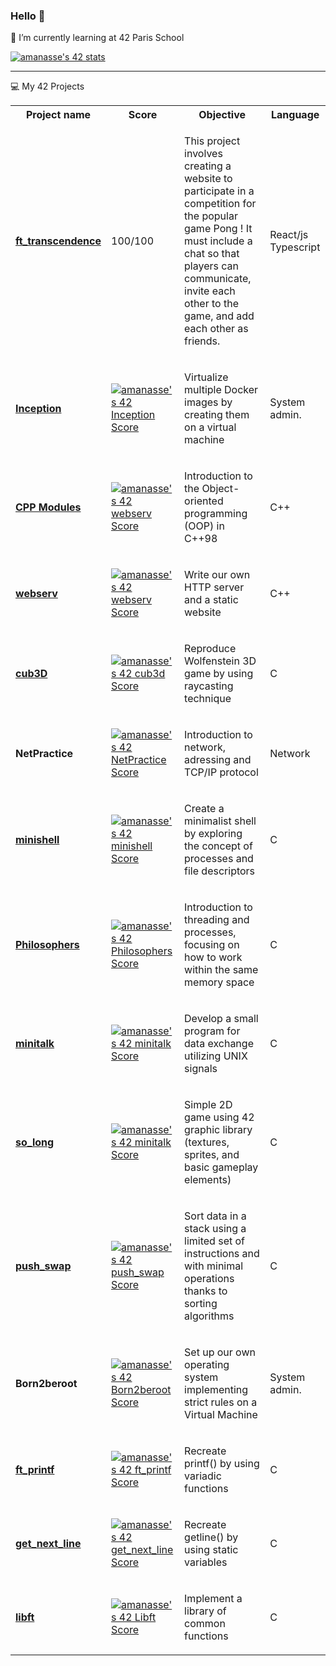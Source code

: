 ### Hello 👋

<!--
**amanasse/amanasse** is a ✨ _special_ ✨ repository because its `README.md` (this file) appears on your GitHub profile.

Here are some ideas to get you started:

- 🔭 I’m currently working on ...
- 🌱 I’m currently learning ...
- 👯 I’m looking to collaborate on ...
- 🤔 I’m looking for help with ...
- 💬 Ask me about ...
- 📫 How to reach me: ...
- 😄 Pronouns: ...
- ⚡ Fun fact: ...
-->


🌱 I’m currently learning at 42 Paris School

<a href="https://github.com/JaeSeoKim/badge42"><img src="https://badge42.vercel.app/api/v2/clhys62lq002108l6wqtcfxcq/stats?cursusId=21&coalitionId=47" alt="amanasse's 42 stats" /></a>

<hr>

💻 My 42 Projects
<table>
  <tr>
    <th>Project name</th>
    <th>Score</th>
    <th>Objective</th>
    <th>Language</th>
  </tr>
  <tr>
    <td><strong><a href="https://github.com/amanasse/ft_transcendence">ft_transcendence</a></strong></td>
    <td>100/100</td>
<td><p>This project involves creating a website to participate in a competition for the popular game Pong ! It must include a chat so that players can communicate, invite each other to the game, and add each other as friends.</p></td>
    <td>React/js Typescript</td>
  </tr>  
  <tr>
    <td><strong><a href="https://github.com/amanasse/Inception">Inception</a></strong></td>
    <td><a href="https://github.com/JaeSeoKim/badge42"><img src="https://badge42.vercel.app/api/v2/clhys62lq002108l6wqtcfxcq/project/3072466" alt="amanasse's 42 Inception Score" /></a></td>
<td><p>Virtualize multiple Docker images by creating them on a virtual machine</p></td>
    <td>System admin.</td>
  </tr>  
  <tr>
    <td><strong><a href="https://github.com/amanasse/CPP_modules">CPP Modules</a></strong></td>
    <td><a href="https://github.com/JaeSeoKim/badge42"><img src="https://badge42.vercel.app/api/v2/clhys62lq002108l6wqtcfxcq/project/2998576" alt="amanasse's 42 webserv Score" /></a></td>
<td><p>Introduction to the Object-oriented programming (OOP) in C++98</p></td>
    <td>C++</td>
  </tr>  
  <tr>
    <td><strong><a href="https://github.com/amanasse/webserv">webserv</a></strong></td>
    <td><a href="https://github.com/JaeSeoKim/badge42"><img src="https://badge42.vercel.app/api/v2/clhys62lq002108l6wqtcfxcq/project/2998576" alt="amanasse's 42 webserv Score" /></a></td>
<td><p>Write our own HTTP server and a static website</p></td>
    <td>C++</td>
  </tr>  
  <tr>
    <td><strong><a href="https://github.com/amanasse/cub3d">cub3D</a></strong></td>
    <td><a href="https://github.com/JaeSeoKim/badge42"><img src="https://badge42.vercel.app/api/v2/clhys62lq002108l6wqtcfxcq/project/2915424" alt="amanasse's 42 cub3d Score" /></a></td>
    <td><p>Reproduce Wolfenstein 3D game by using raycasting technique</p></td>
    <td>C</td>
  </tr>  
  <tr>
    <td><strong>NetPractice</strong></td>
    <td><a href="https://github.com/JaeSeoKim/badge42"><img src="https://badge42.vercel.app/api/v2/clhys62lq002108l6wqtcfxcq/project/2912958" alt="amanasse's 42 NetPractice Score" /></a></td>
<td><p>Introduction to network, adressing and TCP/IP protocol</p></td>
    <td>Network</td>
  </tr>
  <tr>
    <td><strong><a href="https://github.com/amanasse/minishell">minishell</a></strong></td>
    <td><a href="https://github.com/JaeSeoKim/badge42"><img src="https://badge42.vercel.app/api/v2/clhys62lq002108l6wqtcfxcq/project/2851354" alt="amanasse's 42 minishell Score" /></a></td>
<td><p>Create a minimalist shell by exploring the concept of processes and file descriptors</p></td>
    <td>C</td>
  </tr>
  <tr>
    <td><strong><a href="https://github.com/amanasse/philo">Philosophers</a></strong></td>
    <td><a href="https://github.com/JaeSeoKim/badge42"><img src="https://badge42.vercel.app/api/v2/clhys62lq002108l6wqtcfxcq/project/2817209" alt="amanasse's 42 Philosophers Score" /></a></td>
<td><p>Introduction to threading and processes, focusing on how to work within the same memory space</p></td>
    <td>C</td>
  </tr>
  <tr>
    <td><strong><a href="https://github.com/amanasse/minitalk">minitalk</a></strong></td>
    <td><a href="https://github.com/JaeSeoKim/badge42"><img src="https://badge42.vercel.app/api/v2/clhys62lq002108l6wqtcfxcq/project/2773349" alt="amanasse's 42 minitalk Score" /></a></td>
<td><p>Develop a small program for data exchange utilizing UNIX signals</p></td>
  <td>C</td>
  </tr><tr>
    <td><strong><a href="https://github.com/amanasse/so_long">so_long</a></strong></td>
    <td><a href="https://github.com/JaeSeoKim/badge42"><img src="https://badge42.vercel.app/api/v2/clhys62lq002108l6wqtcfxcq/project/2773349" alt="amanasse's 42 minitalk Score" /></a></td>
<td><p>Simple 2D game using 42 graphic library (textures, sprites, and basic gameplay elements)</p></td>
  <td>C</td>
  </tr><tr>
    <td><strong><a href="https://github.com/amanasse/push_swap">push_swap</a></strong></td>
    <td><a href="https://github.com/JaeSeoKim/badge42"><img src="https://badge42.vercel.app/api/v2/clhys62lq002108l6wqtcfxcq/project/2629623" alt="amanasse's 42 push_swap Score" /></a></td>
<td><p>Sort data in a stack using a limited set of instructions and with minimal operations thanks to sorting algorithms</p></td>
  <td>C</td>
  </tr><tr>
    <td><strong>Born2beroot</strong></td>
    <td><a href="https://github.com/JaeSeoKim/badge42"><img src="https://badge42.vercel.app/api/v2/clhys62lq002108l6wqtcfxcq/project/2609434" alt="amanasse's 42 Born2beroot Score" /></a></td>
<td><p>Set up our own operating system implementing strict rules on a Virtual Machine</p></td>
  <td>System admin.</td>
  </tr>
  <tr>
    <td><strong><a href="https://github.com/amanasse/ft_printf">ft_printf</a></strong></td>
    <td><a href="https://github.com/JaeSeoKim/badge42"><img src="https://badge42.vercel.app/api/v2/clhys62lq002108l6wqtcfxcq/project/2607489" alt="amanasse's 42 ft_printf Score" /></a></td>
<td><p>Recreate printf() by using variadic functions</p></td>
   <td>C</td>
  </tr>
  <tr>
    <td><strong><a href="https://github.com/amanasse/get_next_line">get_next_line</strong></a></td>
    <td><a href="https://github.com/JaeSeoKim/badge42"><img src="https://badge42.vercel.app/api/v2/clhys62lq002108l6wqtcfxcq/project/2593829" alt="amanasse's 42 get_next_line Score" /></a></td>
<td><p>Recreate getline() by using static variables</p></td>
     <td>C</td>
  </tr>
    <tr>
    <td><strong><a href="https://github.com/amanasse/libft">libft</strong></a></td>
    <td><a href="https://github.com/JaeSeoKim/badge42"><img src="https://badge42.vercel.app/api/v2/clhys62lq002108l6wqtcfxcq/project/2579798" alt="amanasse's 42 Libft Score" /></a></td>
<td><p>Implement a library of common functions</p></td>
      <td>C</td></tr></table>
